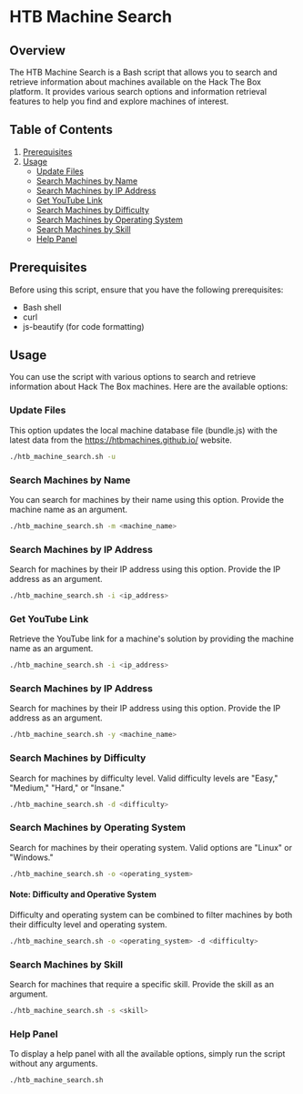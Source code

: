 # HTB Machine Search

## Overview

The HTB Machine Search is a Bash script that allows you to search and retrieve information about machines available on the Hack The Box platform. It provides various search options and information retrieval features to help you find and explore machines of interest.

## Table of Contents

1. [Prerequisites](#prerequisites)
2. [Usage](#usage)
   - [Update Files](#update-files)
   - [Search Machines by Name](#search-machines-by-name)
   - [Search Machines by IP Address](#search-machines-by-ip-address)
   - [Get YouTube Link](#get-youtube-link)
   - [Search Machines by Difficulty](#search-machines-by-difficulty)
   - [Search Machines by Operating System](#search-machines-by-operating-system)
   - [Search Machines by Skill](#search-machines-by-skill)
   - [Help Panel](#help-panel)

## Prerequisites

Before using this script, ensure that you have the following prerequisites:

- Bash shell
- curl
- js-beautify (for code formatting)

## Usage

You can use the script with various options to search and retrieve information about Hack The Box machines. Here are the available options:

### Update Files

This option updates the local machine database file (bundle.js) with the latest data from the https://htbmachines.github.io/ website.

```bash
./htb_machine_search.sh -u
```

### Search Machines by Name

You can search for machines by their name using this option. Provide the machine name as an argument.

```bash
./htb_machine_search.sh -m <machine_name>
```
### Search Machines by IP Address

Search for machines by their IP address using this option. Provide the IP address as an argument.

```bash
./htb_machine_search.sh -i <ip_address>
```

### Get YouTube Link

Retrieve the YouTube link for a machine's solution by providing the machine name as an argument.

```bash
./htb_machine_search.sh -i <ip_address>
```

### Search Machines by IP Address

Search for machines by their IP address using this option. Provide the IP address as an argument.

```bash
./htb_machine_search.sh -y <machine_name>
```

### Search Machines by Difficulty

Search for machines by difficulty level. Valid difficulty levels are "Easy," "Medium," "Hard," or "Insane."

```bash
./htb_machine_search.sh -d <difficulty>
```

### Search Machines by Operating System

Search for machines by their operating system. Valid options are "Linux" or "Windows."

```bash
./htb_machine_search.sh -o <operating_system>
```

#### Note: Difficulty and Operative System

Difficulty and operating system can be combined to filter machines by both their difficulty level and operating system.

```bash
./htb_machine_search.sh -o <operating_system> -d <difficulty>
```

### Search Machines by Skill

Search for machines that require a specific skill. Provide the skill as an argument.

```bash
./htb_machine_search.sh -s <skill>
```

### Help Panel

To display a help panel with all the available options, simply run the script without any arguments.

```bash
./htb_machine_search.sh
```

